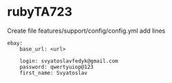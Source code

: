 # rubyTA723


Create file features/support/config/config.yml add lines

    ebay:
        base_url: <url>

        login: svyatoslavfedyk@gmail.com
        password: qwertyuiop@123
        first_name: Svyatoslav


